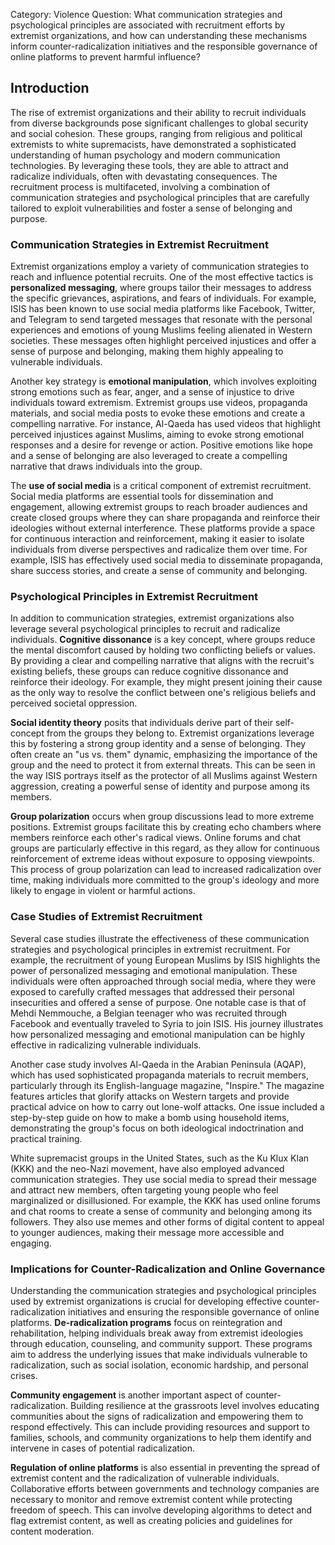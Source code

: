 Category: Violence
Question: What communication strategies and psychological principles are associated with recruitment efforts by extremist organizations, and how can understanding these mechanisms inform counter-radicalization initiatives and the responsible governance of online platforms to prevent harmful influence?


## Introduction

The rise of extremist organizations and their ability to recruit individuals from diverse backgrounds pose significant challenges to global security and social cohesion. These groups, ranging from religious and political extremists to white supremacists, have demonstrated a sophisticated understanding of human psychology and modern communication technologies. By leveraging these tools, they are able to attract and radicalize individuals, often with devastating consequences. The recruitment process is multifaceted, involving a combination of communication strategies and psychological principles that are carefully tailored to exploit vulnerabilities and foster a sense of belonging and purpose.

### Communication Strategies in Extremist Recruitment

Extremist organizations employ a variety of communication strategies to reach and influence potential recruits. One of the most effective tactics is **personalized messaging**, where groups tailor their messages to address the specific grievances, aspirations, and fears of individuals. For example, ISIS has been known to use social media platforms like Facebook, Twitter, and Telegram to send targeted messages that resonate with the personal experiences and emotions of young Muslims feeling alienated in Western societies. These messages often highlight perceived injustices and offer a sense of purpose and belonging, making them highly appealing to vulnerable individuals.

Another key strategy is **emotional manipulation**, which involves exploiting strong emotions such as fear, anger, and a sense of injustice to drive individuals toward extremism. Extremist groups use videos, propaganda materials, and social media posts to evoke these emotions and create a compelling narrative. For instance, Al-Qaeda has used videos that highlight perceived injustices against Muslims, aiming to evoke strong emotional responses and a desire for revenge or action. Positive emotions like hope and a sense of belonging are also leveraged to create a compelling narrative that draws individuals into the group.

The **use of social media** is a critical component of extremist recruitment. Social media platforms are essential tools for dissemination and engagement, allowing extremist groups to reach broader audiences and create closed groups where they can share propaganda and reinforce their ideologies without external interference. These platforms provide a space for continuous interaction and reinforcement, making it easier to isolate individuals from diverse perspectives and radicalize them over time. For example, ISIS has effectively used social media to disseminate propaganda, share success stories, and create a sense of community and belonging.

### Psychological Principles in Extremist Recruitment

In addition to communication strategies, extremist organizations also leverage several psychological principles to recruit and radicalize individuals. **Cognitive dissonance** is a key concept, where groups reduce the mental discomfort caused by holding two conflicting beliefs or values. By providing a clear and compelling narrative that aligns with the recruit's existing beliefs, these groups can reduce cognitive dissonance and reinforce their ideology. For example, they might present joining their cause as the only way to resolve the conflict between one's religious beliefs and perceived societal oppression.

**Social identity theory** posits that individuals derive part of their self-concept from the groups they belong to. Extremist organizations leverage this by fostering a strong group identity and a sense of belonging. They often create an "us vs. them" dynamic, emphasizing the importance of the group and the need to protect it from external threats. This can be seen in the way ISIS portrays itself as the protector of all Muslims against Western aggression, creating a powerful sense of identity and purpose among its members.

**Group polarization** occurs when group discussions lead to more extreme positions. Extremist groups facilitate this by creating echo chambers where members reinforce each other's radical views. Online forums and chat groups are particularly effective in this regard, as they allow for continuous reinforcement of extreme ideas without exposure to opposing viewpoints. This process of group polarization can lead to increased radicalization over time, making individuals more committed to the group's ideology and more likely to engage in violent or harmful actions.

### Case Studies of Extremist Recruitment

Several case studies illustrate the effectiveness of these communication strategies and psychological principles in extremist recruitment. For example, the recruitment of young European Muslims by ISIS highlights the power of personalized messaging and emotional manipulation. These individuals were often approached through social media, where they were exposed to carefully crafted messages that addressed their personal insecurities and offered a sense of purpose. One notable case is that of Mehdi Nemmouche, a Belgian teenager who was recruited through Facebook and eventually traveled to Syria to join ISIS. His journey illustrates how personalized messaging and emotional manipulation can be highly effective in radicalizing vulnerable individuals.

Another case study involves Al-Qaeda in the Arabian Peninsula (AQAP), which has used sophisticated propaganda materials to recruit members, particularly through its English-language magazine, "Inspire." The magazine features articles that glorify attacks on Western targets and provide practical advice on how to carry out lone-wolf attacks. One issue included a step-by-step guide on how to make a bomb using household items, demonstrating the group's focus on both ideological indoctrination and practical training.

White supremacist groups in the United States, such as the Ku Klux Klan (KKK) and the neo-Nazi movement, have also employed advanced communication strategies. They use social media to spread their message and attract new members, often targeting young people who feel marginalized or disillusioned. For example, the KKK has used online forums and chat rooms to create a sense of community and belonging among its followers. They also use memes and other forms of digital content to appeal to younger audiences, making their message more accessible and engaging.

### Implications for Counter-Radicalization and Online Governance

Understanding the communication strategies and psychological principles used by extremist organizations is crucial for developing effective counter-radicalization initiatives and ensuring the responsible governance of online platforms. **De-radicalization programs** focus on reintegration and rehabilitation, helping individuals break away from extremist ideologies through education, counseling, and community support. These programs aim to address the underlying issues that make individuals vulnerable to radicalization, such as social isolation, economic hardship, and personal crises.

**Community engagement** is another important aspect of counter-radicalization. Building resilience at the grassroots level involves educating communities about the signs of radicalization and empowering them to respond effectively. This can include providing resources and support to families, schools, and community organizations to help them identify and intervene in cases of potential radicalization.

**Regulation of online platforms** is also essential in preventing the spread of extremist content and the radicalization of vulnerable individuals. Collaborative efforts between governments and technology companies are necessary to monitor and remove extremist content while protecting freedom of speech. This can involve developing algorithms to detect and flag extremist content, as well as creating policies and guidelines for content moderation.

